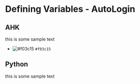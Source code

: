 # Defining Variables - AutoLogin


## AHK
this is some sample text
- ![#f03c15](https://placehold.it/15/f03c15/000000?text=+) `#f03c15`


## Python
this is some sample text
